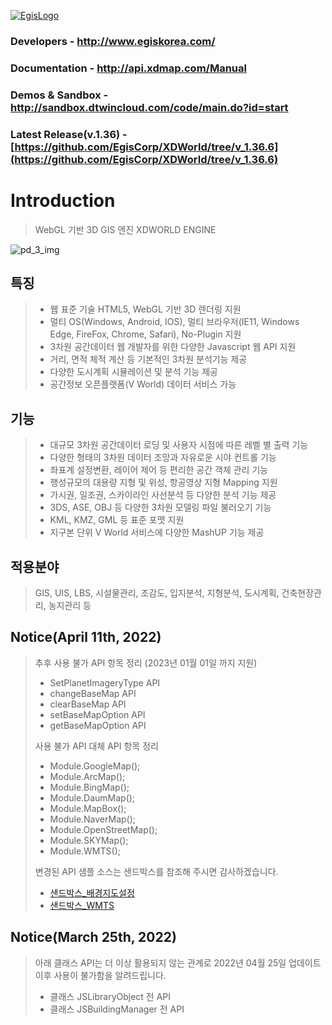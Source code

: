 [![EgisLogo](https://user-images.githubusercontent.com/82925313/160987075-ce7eada9-91ca-4b72-beb6-396e142f90a2.png)](http://www.egiskorea.com/)
### Developers  -  http://www.egiskorea.com/

### Documentation  -  http://api.xdmap.com/Manual

### Demos & Sandbox  -  http://sandbox.dtwincloud.com/code/main.do?id=start

### Latest Release(v.1.36)  -  [https://github.com/EgisCorp/XDWorld/tree/v_1.36.6](https://github.com/EgisCorp/XDWorld/tree/v_1.36.6)

# Introduction
> WebGL 기반 3D GIS 엔진 XDWORLD ENGINE

![pd_3_img](https://user-images.githubusercontent.com/82925313/160986727-f473c308-7881-4342-8c08-e31566d93a3b.png)

## 특징
> * 웹 표준 기술 HTML5, WebGL 기반 3D 렌더링 지원
> * 멀티 OS(Windows, Android, IOS), 멀티 브라우저(IE11, Windows Edge, FireFox, Chrome, Safari), No-Plugin 지원
> * 3차원 공간데이터 웹 개발자를 위한 다양한 Javascript 웹 API 지원
> * 거리, 면적 체적 계산 등 기본적인 3차원 분석기능 제공
> * 다양한 도시계획 시뮬레이션 및 분석 기능 제공
> * 공간정보 오픈플랫폼(V World) 데이터 서비스 가능

## 기능
> * 대규모 3차원 공간데이터 로딩 및 사용자 시점에 따른 레벨 별 출력 기능
> * 다양한 형태의 3차원 데이터 조망과 자유로운 시야 컨트롤 기능
> * 좌표계 설정변환, 레이어 제어 등 편리한 공간 객체 관리 기능
> * 행성규모의 대용량 지형 및 위성, 항공영상 지형 Mapping 지원
> * 가시권, 일조권, 스카이라인 사선분석 등 다양한 분석 기능 제공
> * 3DS, ASE, OBJ 등 다양한 3차원 모델링 파일 불러오기 기능
> * KML, KMZ, GML 등 표준 포맷 지원
> * 지구본 단위 V World 서비스에 다양한 MashUP 기능 제공

## 적용분야
> GIS, UIS, LBS, 시설물관리, 조감도, 입지분석, 지형분석, 도시계획, 건축현장관리, 농지관리 등

## Notice(April 11th, 2022)
> 추후 사용 불가 API 항목 정리 (2023년 01월 01일 까지 지원)
> * SetPlanetImageryType API 
> * changeBaseMap API
> * clearBaseMap API
> * setBaseMapOption API
> * getBaseMapOption API
>
> 사용 불가 API 대체 API 항목 정리
> * Module.GoogleMap();
> * Module.ArcMap();
> * Module.BingMap();
> * Module.DaumMap();
> * Module.MapBox();
> * Module.NaverMap();
> * Module.OpenStreetMap();
> * Module.SKYMap();
> * Module.WMTS();
>
> 변경된 API 샘플 소스는 샌드박스를 참조해 주시면 감사하겠습니다.
> * [샌드박스\_배경지도설정](http://sandbox.dtwincloud.com/code/main.do?id=layer_basemap)
> * [샌드박스\_WMTS](http://sandbox.dtwincloud.com/code/main.do?id=layer_wmts)

## Notice(March 25th, 2022)
> 아래 클래스 API는 더 이상 활용되지 않는 관계로 2022년 04월 25일 업데이트 이후 사용이 불가함을 알려드립니다.
> * 클래스 JSLibraryObject 전 API
> * 클래스 JSBuildingManager 전 API
